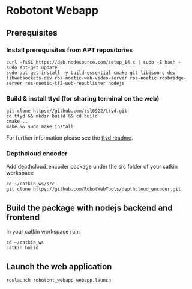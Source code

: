 # Robotont Webapp

## Prerequisites

### Install prerequisites from APT repositories
```
curl -fsSL https://deb.nodesource.com/setup_14.x | sudo -E bash -
sudo apt-get update
sudo apt-get install -y build-essential cmake git libjson-c-dev libwebsockets-dev ros-noetic-web-video-server ros-noetic-rosbridge-server ros-noetic-tf2-web-republisher nodejs
```

### Build & install ttyd (for sharing terminal on the web)

```
git clone https://github.com/tsl0922/ttyd.git
cd ttyd && mkdir build && cd build
cmake ..
make && sudo make install
```
For further information please see the [ttyd readme](https://github.com/tsl0922/ttyd#install-on-linux).

### Depthcloud encoder

Add depthcloud\_encoder package under the src folder of your catkin workspace
```
cd ~/catkin_ws/src
git clone https://github.com/RobotWebTools/depthcloud_encoder.git
```


## Build the package with nodejs backend and frontend

In your catkin workspace run:
```
cd ~/catkin_ws
catkin build
```

## Launch the web application
```
roslaunch robotont_webapp webapp.launch
```

